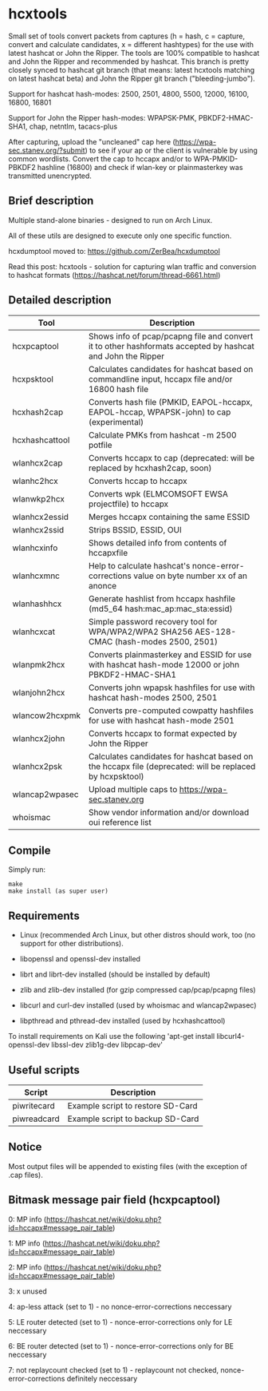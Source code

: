 hcxtools
==============

Small set of tools convert packets from captures (h = hash, c = capture, convert and
calculate candidates, x = different hashtypes) for the use with latest hashcat
or John the Ripper. The tools are 100% compatible to hashcat and John the Ripper
and recommended by hashcat. This branch is pretty closely synced to hashcat git branch
(that means: latest hcxtools matching on latest hashcat beta) and John the Ripper
git branch ("bleeding-jumbo").

Support for hashcat hash-modes: 2500, 2501, 4800, 5500, 12000, 16100, 16800, 16801
 
Support for John the Ripper hash-modes: WPAPSK-PMK, PBKDF2-HMAC-SHA1, chap, netntlm, tacacs-plus

After capturing, upload the "uncleaned" cap here (https://wpa-sec.stanev.org/?submit)
to see if your ap or the client is vulnerable by using common wordlists.
Convert the cap to hccapx and/or to WPA-PMKID-PBKDF2 hashline (16800) and check if wlan-key
or plainmasterkey was transmitted unencrypted.


Brief description
--------------

Multiple stand-alone binaries - designed to run on  Arch Linux.

All of these utils are designed to execute only one specific function.

hcxdumptool moved to: https://github.com/ZerBea/hcxdumptool

Read this post: hcxtools - solution for capturing wlan traffic and conversion to hashcat formats (https://hashcat.net/forum/thread-6661.html)


Detailed description
--------------

| Tool           | Description                                                                                                     |
| -------------- | --------------------------------------------------------------------------------------------------------------- |
| hcxpcaptool    | Shows info of pcap/pcapng file and convert it to other hashformats accepted by hashcat and John the Ripper      |
| hcxpsktool     | Calculates candidates for hashcat based on commandline input,  hccapx file and/or 16800 hash file               |
| hcxhash2cap    | Converts hash file (PMKID, EAPOL-hccapx, EAPOL-hccap, WPAPSK-john) to cap (experimental)                        |
| hcxhashcattool | Calculate PMKs from hashcat -m 2500 potfile                                                                     |
| wlanhcx2cap    | Converts hccapx to cap (deprecated: will be replaced by hcxhash2cap, soon)                                      |
| wlanhc2hcx     | Converts hccap to hccapx                                                                                        |
| wlanwkp2hcx    | Converts wpk (ELMCOMSOFT EWSA projectfile) to hccapx                                                            |
| wlanhcx2essid  | Merges hccapx containing the same ESSID                                                                         |
| wlanhcx2ssid   | Strips BSSID, ESSID, OUI                                                                                        |
| wlanhcxinfo    | Shows detailed info from contents of hccapxfile                                                                 |
| wlanhcxmnc     | Help to calculate hashcat's nonce-error-corrections value on byte number xx of an anonce                        |
| wlanhashhcx    | Generate hashlist from hccapx hashfile (md5_64 hash:mac_ap:mac_sta:essid)                                       |
| wlanhcxcat     | Simple password recovery tool for WPA/WPA2/WPA2 SHA256 AES-128-CMAC (hash-modes 2500, 2501)                     |
| wlanpmk2hcx    | Converts plainmasterkey and ESSID for use with hashcat hash-mode 12000 or john PBKDF2-HMAC-SHA1                 |
| wlanjohn2hcx   | Converts john wpapsk hashfiles for use with hashcat hash-modes 2500, 2501                                       |
| wlancow2hcxpmk | Converts pre-computed cowpatty hashfiles for use with hashcat hash-mode 2501                                    |
| wlanhcx2john   | Converts hccapx to format expected by John the Ripper                                                           |
| wlanhcx2psk    | Calculates candidates for hashcat based on the hccapx file (deprecated: will be replaced by hcxpsktool)         |
| wlancap2wpasec | Upload multiple caps to https://wpa-sec.stanev.org                                                              |
| whoismac       | Show vendor information and/or download oui reference list                                                      |


Compile
--------------

Simply run:

```
make
make install (as super user)
```


Requirements
--------------

* Linux (recommended Arch Linux, but other distros should work, too (no support for other distributions).

* libopenssl and openssl-dev installed

* librt and librt-dev installed (should be installed by default)

* zlib and zlib-dev installed (for gzip compressed cap/pcap/pcapng files)

* libcurl and curl-dev installed (used by whoismac and wlancap2wpasec)

* libpthread and pthread-dev installed (used by hcxhashcattool)

To install requirements on Kali use the following 'apt-get install libcurl4-openssl-dev libssl-dev zlib1g-dev libpcap-dev'


Useful scripts
--------------

| Script       | Description                                              |
| ------------ | -------------------------------------------------------- |
| piwritecard  | Example script to restore SD-Card                        |
| piwreadcard  | Example script to backup SD-Card                         |


Notice
--------------

Most output files will be appended to existing files (with the exception of .cap files).


Bitmask message pair field (hcxpcaptool)
--------------

0: MP info (https://hashcat.net/wiki/doku.php?id=hccapx#message_pair_table)

1: MP info (https://hashcat.net/wiki/doku.php?id=hccapx#message_pair_table)

2: MP info (https://hashcat.net/wiki/doku.php?id=hccapx#message_pair_table)

3: x unused

4: ap-less attack (set to 1) - no nonce-error-corrections neccessary

5: LE router detected (set to 1) - nonce-error-corrections only for LE neccessary

6: BE router detected (set to 1) - nonce-error-corrections only for BE neccessary

7: not replaycount checked (set to 1) - replaycount not checked, nonce-error-corrections definitely neccessary

